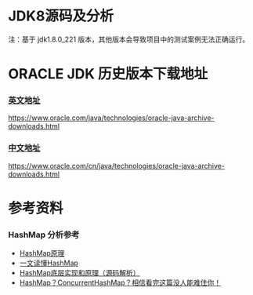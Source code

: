 JDK8源码及分析
====================
注：基于 jdk1.8.0_221 版本，其他版本会导致项目中的测试案例无法正确运行。

# ORACLE JDK 历史版本下载地址
### [英文地址](https://www.oracle.com/java/technologies/oracle-java-archive-downloads.html)
https://www.oracle.com/java/technologies/oracle-java-archive-downloads.html

### [中文地址](https://www.oracle.com/cn/java/technologies/oracle-java-archive-downloads.html)
https://www.oracle.com/cn/java/technologies/oracle-java-archive-downloads.html

# 参考资料
### HashMap 分析参考 
- [HashMap原理](https://www.cnblogs.com/wytiger/p/10731082.html)
- [一文读懂HashMap](https://www.imooc.com/article/267756)
- [HashMap底层实现和原理（源码解析）](https://blog.csdn.net/qq_41345773/article/details/92066554)
- [HashMap？ConcurrentHashMap？相信看完这篇没人能难住你！](https://blog.csdn.net/weixin_44460333/article/details/86770169)


